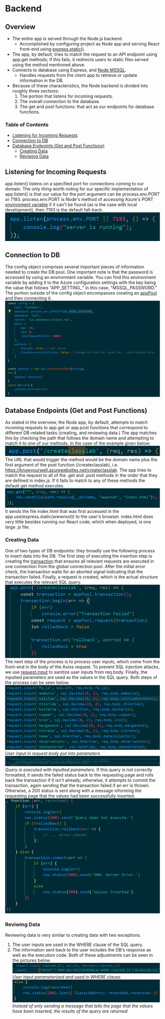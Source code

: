 # Backend

## Overview
* The entire app is served through the Node.js backend.
    * Accomplished by configuring project as Node app and serving React front-end using [express.static()](https://expressjs.com/en/starter/static-files.html).
* The app, by default, tries to match the request to an API endpoint using app.get methods; if this fails, it redirects users to static files served using the method mentioned above.
* Connects to database using Express, and [Node MSSQL](https://www.npmjs.com/package/mssql). 
    * Handles requests from the client app to retrieve or update information in the DB.
* Because of these characteristics, the Node backend is divided into roughly three sections:
    1. The portion that listens for incoming requests.
    0. The overall connection to the database.
    0. The get and post functions: that act as our endpoints for database functions.

### Table of Contents
* [Listening for Incoming Requests](#listening-for-incoming-requests)
* [Connection to DB](#connection-to-db)
* [Database Endpoints (Get and Post Functions)](#database-endpoints-get-and-post-functions)
    * [Creating Data](#creating-data)
    * [Reviwing Data](#reviwing-data)

## Listening for Incoming Requests
app.listen() listens on a specified port for connections coming to our domain. The only thing worth noting for our specific implementation of app.listen() is that our value for the port argument can be process.env.PORT or 7193. process.env.PORT is Node's method of accessing Azure's PORT [environment variable](https://learn.microsoft.com/en-us/azure/app-service/reference-app-settings?tabs=kudu%2Cdotnet) if it can't be found (as is the case with local development), then 7193 is the default fall-back.
![app.listen](DocumentationImages/app.listen.PNG "app.listen") <br />

## Connection to DB
The config object comprises several important pieces of information needed to create the DB pool. One important note is that the password is accessed by using an environment variable. You can find this environment variable by adding it to the Azure configuration settings with the key being the value that follows "APP_SETTING_" in this case, "MSSQL_PASSWORD." The portion outside of the config object encompasses creating an [appPool](https://github.com/tediousjs/node-mssql#connection-pools) and then connecting it.
![DB Connection](DocumentationImages/DBConnection.PNG "DB Connection")  <br />

## Database Endpoints (Get and Post Functions)
As stated in the overview, the Node app, by default, attempts to match incoming requests to app.get or app.post functions that correspond to different DB-related tasks (creating, and reviewing data.) The app matches this by checking the path that follows the domain name and attempting to match it to one of our methods. In the case of the example given below: ![Post Method](DocumentationImages/.postMethod.PNG "Post Method")<br />
The URL that would trigger the method would be the domain name plus the first argument of the post function (/createclasslab), i.e. https://knowyourwell.azurewebsites.net/createclasslab. The app tries to match the request to all of the .get and .post methods in the order that they are defined in index.js. If it fails to match to any of these methods the default get method executes. ![Default Get Method](DocumentationImages/defaultGet.PNG "Default Get Method")<br />
It sends the file index.html that was first accessed in the app.use(express.static(wwwroot)) to the user's browser. index.html does very little besides running our React code; which when deployed, is one large .js file. 


### Creating Data
One of two types of DB endpoints: they broadly use the following process to insert data into the DB. The first step of executing the insertion step is creating the [transaction](https://github.com/tediousjs/node-mssql#transaction) that ensures all relevant requests are executed in one connection from the global connection pool. After the initial error check, the transaction waits for an aborted signal indicating that the transaction failed. Finally, a request is created, which is the actual structure that executes the relevant SQL query.
![Transaction](DocumentationImages/transactionCreation.PNG "Transaction")<br />
The next step of the process is to process user inputs, which come from the front-end in the body of the Axios request. To prevent SQL injection attacks, we use [request.input](https://www.npmjs.com/package/mssql#sql-injection) to sanitize user inputs from req.body. Finally, the inputted parameters are used as the values in the SQL query. Both steps of the process can be seen below. 
![request.input](DocumentationImages/request.input.PNG "Transaction")<br />
*User input in request body put into parameters*
![request.query](DocumentationImages/request.query.PNG "request.query")<br />
*Query is executed with inputted parameters.*
If this query is not correctly formatted, it sends the failed status back to the requesting page and rolls back the transaction if it isn't already; otherwise, it attempts to commit the transaction, again sending that the transaction failed if an err is thrown. Otherwise, a 200 status is sent along with a message informing the requesting page that the values had been successfully inserted.
![request.query](DocumentationImages/response.PNG "request.query")<br />


### Reviwing Data
Reviewing data is very similar to creating data with two exceptions.
1. The user inputs are used in the WHERE clause of the SQL query.
0. The information sent back to the user includes the DB's response as well as the execution code.
Both of these adjustments can be seen in the pictures below.
![select](DocumentationImages/select.PNG "select")<br />
*User input parameterized and used in WHERE clause.*
![Data Set](DocumentationImages/dataSet.PNG "Data Set")<br />
*Instead of only sending a message that tells the page that the values have been inserted, the results of the query are returned*